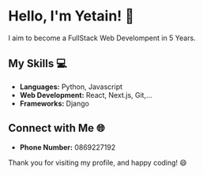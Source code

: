# Hello, I'm Yetain! 👋

I aim to become a FullStack Web Develompent in 5 Years.

## My Skills 💻

- **Languages:** Python, Javascript
- **Web Development:** React, Next.js, Git,... 
- **Frameworks:** Django

## Connect with Me 🌐
- **Phone Number:** 0869227192


Thank you for visiting my profile, and happy coding! 😄
